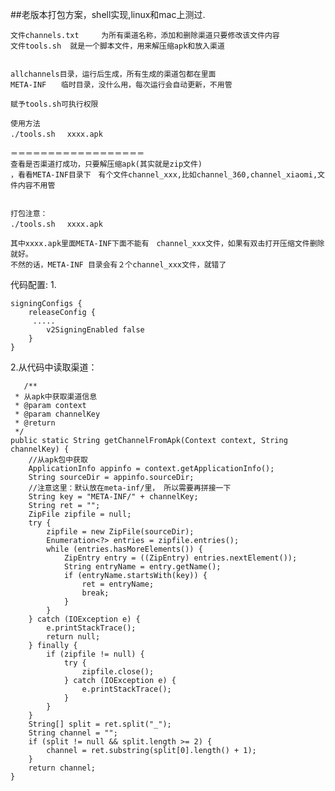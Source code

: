 ##老版本打包方案，shell实现,linux和mac上测过.


    文件channels.txt　　　为所有渠道名称，添加和删除渠道只要修改该文件内容
    文件tools.sh  就是一个脚本文件，用来解压缩apk和放入渠道
    
    
    allchannels目录，运行后生成，所有生成的渠道包都在里面
    META-INF　　临时目录，没什么用，每次运行会自动更新，不用管
    
    赋予tools.sh可执行权限
    
    使用方法
    ./tools.sh 　xxxx.apk
    
    ＝＝＝＝＝＝＝＝＝＝＝＝＝＝＝＝＝＝
    查看是否渠道打成功，只要解压缩apk(其实就是zip文件)
    ，看看META-INF目录下　有个文件channel_xxx,比如channel_360,channel_xiaomi,文件内容不用管
    
    
    打包注意：
    ./tools.sh 　xxxx.apk　　
    
    其中xxxx.apk里面META-INF下面不能有　channel_xxx文件，如果有双击打开压缩文件删除就好。
    不然的话，META-INF 目录会有２个channel_xxx文件，就错了



代码配置:
1.
        
    signingConfigs {
        releaseConfig {
         .....
            v2SigningEnabled false
        }
    }




2.从代码中读取渠道：

        
        
       /**
     * 从apk中获取渠道信息
     * @param context
     * @param channelKey
     * @return
     */
    public static String getChannelFromApk(Context context, String channelKey) {
        //从apk包中获取
        ApplicationInfo appinfo = context.getApplicationInfo();
        String sourceDir = appinfo.sourceDir;
        //注意这里：默认放在meta-inf/里， 所以需要再拼接一下
        String key = "META-INF/" + channelKey;
        String ret = "";
        ZipFile zipfile = null;
        try {
            zipfile = new ZipFile(sourceDir);
            Enumeration<?> entries = zipfile.entries();
            while (entries.hasMoreElements()) {
                ZipEntry entry = ((ZipEntry) entries.nextElement());
                String entryName = entry.getName();
                if (entryName.startsWith(key)) {
                    ret = entryName;
                    break;
                }
            }
        } catch (IOException e) {
            e.printStackTrace();
            return null;
        } finally {
            if (zipfile != null) {
                try {
                    zipfile.close();
                } catch (IOException e) {
                    e.printStackTrace();
                }
            }
        }
        String[] split = ret.split("_");
        String channel = "";
        if (split != null && split.length >= 2) {
            channel = ret.substring(split[0].length() + 1);
        }
        return channel;
    } 
        
   

